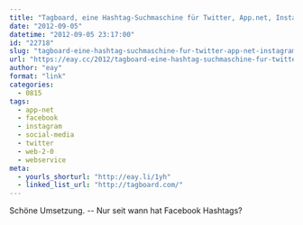 ```yaml
---
title: "Tagboard, eine Hashtag-Suchmaschine für Twitter, App.net, Instagram und Facebook"
date: "2012-09-05"
datetime: "2012-09-05 23:17:00"
id: "22718"
slug: "tagboard-eine-hashtag-suchmaschine-fur-twitter-app-net-instagram-und-facebook"
url: "https://eay.cc/2012/tagboard-eine-hashtag-suchmaschine-fur-twitter-app-net-instagram-und-facebook/"
author: "eay"
format: "link"
categories:
  - 0815
tags:
  - app-net
  - facebook
  - instagram
  - social-media
  - twitter
  - web-2-0
  - webservice
meta:
  - yourls_shorturl: "http://eay.li/1yh"
  - linked_list_url: "http://tagboard.com/"
---
```


Schöne Umsetzung. -- Nur seit wann hat Facebook Hashtags?
